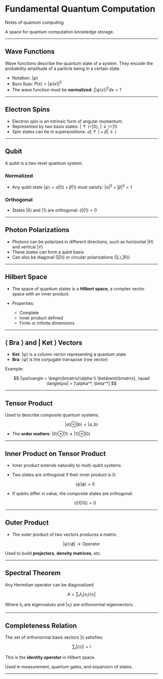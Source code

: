 <script src="https://polyfill.io/v3/polyfill.min.js?features=es6"></script>
<script id="MathJax-script" async
 src="https://cdn.jsdelivr.net/npm/mathjax@3/es5/tex-mml-chtml.js">
</script>

# Fundamental Quantum Computation

Notes of quantum computing

A space for quantum computation knowledge storage.

---

## Wave Functions

Wave functions describe the quantum state of a system. They encode the probability amplitude of a particle being in a certain state.

* Notation: $|\psi\rangle$
* Born Rule: $P(x) = |\psi(x)|^2$
* The wave function must be **normalized**:
  $\int |\psi(x)|^2 dx = 1$

---

## Electron Spins

* Electron spin is an intrinsic form of angular momentum.
* Represented by two basis states: $|\uparrow\rangle = |0\rangle$, $|\downarrow\rangle = |1\rangle$
* Spin states can be in superpositions: $\alpha|\uparrow\rangle + \beta|\downarrow\rangle$

---

## Qubit

A qubit is a two-level quantum system.

### Normalized

* Any qubit state $|\psi\rangle = \alpha|0\rangle + \beta|1\rangle$ must satisfy:
  $|\alpha|^2 + |\beta|^2 = 1$

### Orthogonal

* States $|0\rangle$ and $|1\rangle$ are orthogonal:
  $\langle 0|1 \rangle = 0$

---

## Photon Polarizations

* Photons can be polarized in different directions, such as horizontal $|H\rangle$ and vertical $|V\rangle$
* These states can form a qubit basis
* Can also be diagonal ($|D\rangle$) or circular polarizations ($|L\rangle, |R\rangle$)

---

## Hilbert Space

* The space of quantum states is a **Hilbert space**, a complex vector space with an inner product.
* Properties:

  * Complete
  * Inner product defined
  * Finite or infinite dimensions

---

## ⟨ Bra ⟩ and | Ket ⟩ Vectors

* **Ket**: $|\psi\rangle$ is a column vector representing a quantum state
* **Bra**: $\langle\psi|$ is the conjugate transpose (row vector)

Example:

$$
|\psi\rangle = \begin{bmatrix}\alpha \\ \beta\end{bmatrix}, \quad \langle\psi| = [\alpha^*, \beta^*]
$$

---

## Tensor Product

Used to describe composite quantum systems.

$$
|a\rangle \otimes |b\rangle = |a, b\rangle
$$

* The **order matters**: $|0\rangle \otimes |1\rangle \neq |1\rangle \otimes |0\rangle$

---

## Inner Product on Tensor Product

* Inner product extends naturally to multi-qubit systems.
* Two states are orthogonal if their inner product is 0:

  $$
  \langle \psi|\phi \rangle = 0
  $$
* If qubits differ in value, the composite states are orthogonal:

  $$
  \langle 01|10 \rangle = 0
  $$

---

## Outer Product

* The outer product of two vectors produces a matrix:

$$
|\psi\rangle\langle\phi| \rightarrow \text{Operator}
$$

Used to build **projectors**, **density matrices**, etc.

---

## Spectral Theorem

Any Hermitian operator can be diagonalized:

$$
A = \sum_i \lambda_i |v_i\rangle\langle v_i|
$$

Where $\lambda_i$ are eigenvalues and $|v_i\rangle$ are orthonormal eigenvectors.

---

## Completeness Relation

The set of orthonormal basis vectors $|i\rangle$ satisfies:

$$
\sum_i |i\rangle\langle i| = I
$$

This is the **identity operator** in Hilbert space.

Used in measurement, quantum gates, and expansion of states.

---


